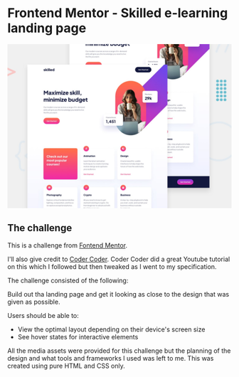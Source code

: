# Frontend Mentor - Skilled e-learning landing page

![Design preview for the Skilled e-learning landing page coding challenge](./preview.jpg)

## The challenge

This is a challenge from [Fontend Mentor](https://www.frontendmentor.io/home).

I'll also give credit to [Coder Coder](https://youtu.be/nl9VlTA-AfE?si=Z6aEzLvKN3uztIz5). Coder Coder did a great Youtube tutorial on this which I followed but then tweaked as I went to my specification.

The challenge consisted of the following:

Build out tha landing page and get it looking as close to the design that was given as possible.

Users should be able to:

- View the optimal layout depending on their device's screen size
- See hover states for interactive elements

All the media assets were provided for this challenge but the planning of the design and what tools and frameworks I used was left to me. This was created using pure HTML and CSS only.
